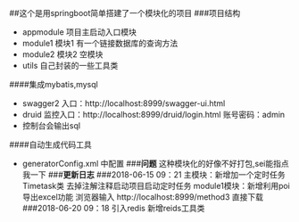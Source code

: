 ##这个是用springboot简单搭建了一个模块化的项目
###项目结构
* appmodule 项目主启动入口模块
* module1 模块1 有一个链接数据库的查询方法
* module2 模块2 空模块
* utils 自己封装的一些工具类

####集成mybatis,mysql
* swagger2 入口：http://localhost:8999/swagger-ui.html
* druid 监控入口：http://localhost:8999/druid/login.html 账号密码：admin
* 控制台会输出sql

####自动生成代码工具
* generatorConfig.xml 中配置
###**问题**
这种模块化的好像不好打包,sei能指点我一下
###**更新日志**
###2018-06-15 09：21
主模块：新增加一个定时任务 Timetask类 去掉注解注释启动项目启动定时任务 
module1模块：新增利用poi导出excel功能 浏览器输入 http://localhost:8999/method3 直接下载 
###2018-06-20 09：18
引入redis 新增reids工具类